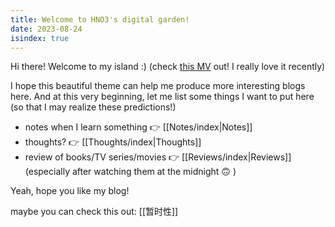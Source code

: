 ```yaml
---
title: Welcome to HNO3's digital garden!
date: 2023-08-24
isindex: true
---
```




Hi there! Welcome to my island :) (check [this MV](https://www.youtube.com/watch?v=hxgcz_6GKX0) out! I really love it recently)

I hope this beautiful theme can help me produce more interesting blogs here. And at this very beginning, let me list some things I want to put here (so that I may realize these predictions!)

* notes when I learn something 👉 [[Notes/index|Notes]]
* thoughts? 👉 [[Thoughts/index|Thoughts]]
* review of books/TV series/movies 👉 [[Reviews/index|Reviews]] (especially after watching them at the midnight 🙃 )

Yeah, hope you like my blog!

maybe you can check this out: [[暂时性]]